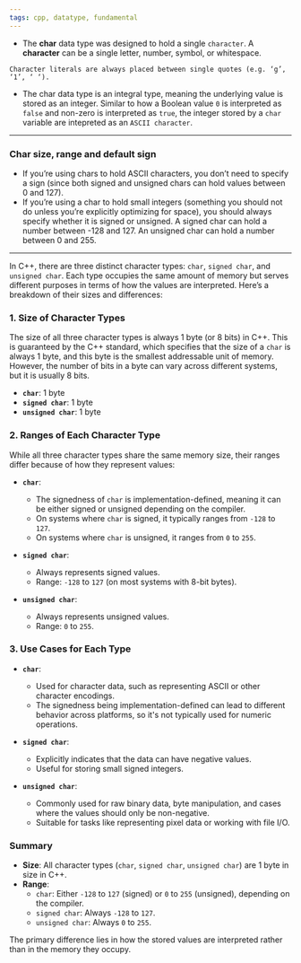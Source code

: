 ```yaml
---
tags: cpp, datatype, fundamental
---
```


- The **char** data type was designed to hold a single `character`. A **character** can be a single letter, number, symbol, or whitespace.
```ad-note
Character literals are always placed between single quotes (e.g. ‘g’, ‘1’, ‘ ‘).
```

- The char data type is an integral type, meaning the underlying value is stored as an integer. Similar to how a Boolean value `0` is interpreted as `false` and non-zero is interpreted as `true`, the integer stored by a `char` variable are intepreted as an `ASCII character`.

---

### Char size, range and default sign

- If you’re using chars to hold ASCII characters, you don’t need to specify a sign (since both signed and unsigned chars can hold values between 0 and 127).
- If you’re using a char to hold small integers (something you should not do unless you’re explicitly optimizing for space), you should always specify whether it is signed or unsigned. A signed char can hold a number between -128 and 127. An unsigned char can hold a number between 0 and 255.

---
In C++, there are three distinct character types: `char`, `signed char`, and `unsigned char`. Each type occupies the same amount of memory but serves different purposes in terms of how the values are interpreted. Here’s a breakdown of their sizes and differences:

### 1. **Size of Character Types**

The size of all three character types is always 1 byte (or 8 bits) in C++. This is guaranteed by the C++ standard, which specifies that the size of a `char` is always 1 byte, and this byte is the smallest addressable unit of memory. However, the number of bits in a byte can vary across different systems, but it is usually 8 bits.

- **`char`**: 1 byte
- **`signed char`**: 1 byte
- **`unsigned char`**: 1 byte

### 2. **Ranges of Each Character Type**

While all three character types share the same memory size, their ranges differ because of how they represent values:

- **`char`**:
  - The signedness of `char` is implementation-defined, meaning it can be either signed or unsigned depending on the compiler.
  - On systems where `char` is signed, it typically ranges from `-128` to `127`.
  - On systems where `char` is unsigned, it ranges from `0` to `255`.

- **`signed char`**:
  - Always represents signed values.
  - Range: `-128` to `127` (on most systems with 8-bit bytes).

- **`unsigned char`**:
  - Always represents unsigned values.
  - Range: `0` to `255`.

### 3. **Use Cases for Each Type**

- **`char`**: 
  - Used for character data, such as representing ASCII or other character encodings.
  - The signedness being implementation-defined can lead to different behavior across platforms, so it's not typically used for numeric operations.

- **`signed char`**: 
  - Explicitly indicates that the data can have negative values.
  - Useful for storing small signed integers.

- **`unsigned char`**:
  - Commonly used for raw binary data, byte manipulation, and cases where the values should only be non-negative.
  - Suitable for tasks like representing pixel data or working with file I/O.

### Summary

- **Size**: All character types (`char`, `signed char`, `unsigned char`) are 1 byte in size in C++.
- **Range**:
  - `char`: Either `-128` to `127` (signed) or `0` to `255` (unsigned), depending on the compiler.
  - `signed char`: Always `-128` to `127`.
  - `unsigned char`: Always `0` to `255`. 

The primary difference lies in how the stored values are interpreted rather than in the memory they occupy.